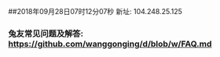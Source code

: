 ##2018年09月28日07时12分07秒 新址: 104.248.25.125
### 兔友常见问题及解答: https://github.com/wanggonging/d/blob/w/FAQ.md
